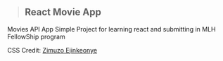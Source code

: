 > ## React Movie App

Movies API App Simple Project for learning react and submitting in MLH FellowShip program

CSS Credit: [Zimuzo Ejinkeonye](https://codepen.io/zim_ejin/pen/vMPjjq)
